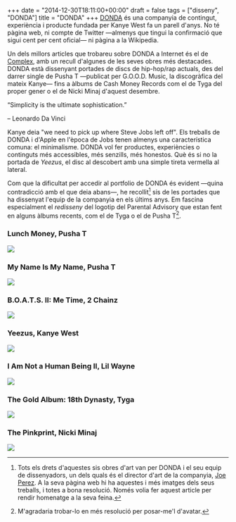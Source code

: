 +++
date = "2014-12-30T18:11:00+00:00"
draft = false
tags = ["disseny", "DONDA"]
title = "DONDA"
+++
[DONDA](http://www.vibe.com/article/kanye-west-has-dream-inside-creative-agency-donda) és una companyia de contingut, experiència i producte fundada per Kanye West fa un parell d'anys. No té pàgina web, ni compte de Twitter —almenys que tingui la confirmació que sigui cent per cent oficial— ni pàgina a la Wikipedia.

<!-- more -->

Un dels millors articles que trobareu sobre DONDA a Internet és el de [Complex](http://www.complex.com/style/2013/06/kanye-west-and-donda-projects/), amb un recull d'algunes de les seves obres més destacades. DONDA està dissenyant portades de discs de hip-hop/rap actuals, des del darrer single de Pusha T —publicat per G.O.O.D. Music, la discogràfica del mateix Kanye— fins a àlbums de Cash Money Records com el de Tyga del proper gener o el de Nicki Minaj d'aquest desembre. 

<p class="pQuote">“Simplicity is the ultimate sophistication.”</p>
<p class="pRight">– Leonardo Da Vinci</p>

Kanye deia "we need to pick up where Steve Jobs left off". Els treballs de DONDA i d'Apple en l'època de Jobs tenen almenys una característica comuna: el minimalisme. DONDA vol fer productes, experiències o continguts més accessibles, més senzills, més honestos. Què és si no la portada de *Yeezus*, el disc al descobert amb una simple tireta vermella al lateral. 

Com que la dificultat per accedir al portfolio de DONDA és evident —quina contradicció amb el que deia abans—, he recollit[^1] sis de les portades que ha dissenyat l'equip de la companyia en els últims anys. Em fascina especialment el *redisseny* del logotip del Parental Advisory que estan fent en alguns àlbums recents, com el de Tyga o el de Pusha T[^2].

### Lunch Money, Pusha T
<img class="pImageFull" src="http://i.imgur.com/As9I5dQ.jpg" />

### My Name Is My Name, Pusha T
<img class="pImageFull" src="http://i.imgur.com/pOPY8JJ.jpg" />

### B.O.A.T.S. II: Me Time, 2 Chainz
<img class="pImageFull" src="http://i.imgur.com/AclM89u.jpg" />

### Yeezus, Kanye West
<img class="pImageFull" src="http://i.imgur.com/XASwcmV.jpg" />

### I Am Not a Human Being II, Lil Wayne
<img class="pImageFull" src="http://i.imgur.com/C7dfhoK.jpg" />

### The Gold Album: 18th Dynasty, Tyga
<img class="pImageFull" src="http://i.imgur.com/eAscBd3.jpg" />

### The Pinkprint, Nicki Minaj
<img class="pImageFull" src="http://i.imgur.com/XI55VJz.jpg" />

[^1]: Tots els drets d'aquestes sis obres d'art van per DONDA i el seu equip de dissenyadors, un dels quals és el director d'art de la companyia, [Joe Perez](http://www.joerperez.com/). A la seva pàgina web hi ha aquestes i més imatges dels seus treballs, i totes a bona resolució. Només volia fer aquest article per rendir homenatge a la seva feina.

[^2]: M'agradaria trobar-lo en més resolució per posar-me'l d'avatar.